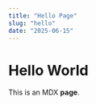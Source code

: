 ```yaml
---
title: "Hello Page"
slug: "hello"
date: "2025-06-15"
---
```


# Hello World

This is an MDX **page**.
